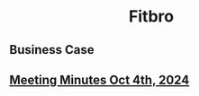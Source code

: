 <h1 align = 'center'> Fitbro </h1>

<h2> Business Case </h2>
    <a href="https://github.com/Kurdonthego1/Fitbro/blob/main/Business%20Case.pdf">

<h2> Meeting Minutes Oct 4th, 2024</h2>
    <a href="https://github.com/Kurdonthego1/Fitbro/blob/main/Meeting%20Minutes%201.pdf">